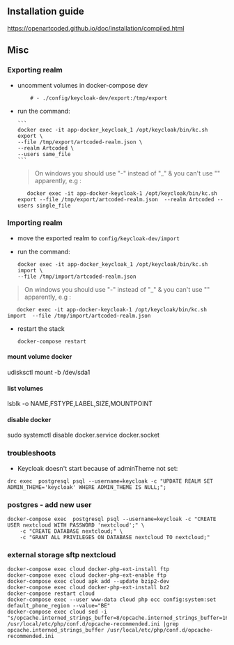 ## Installation guide

https://openartcoded.github.io/doc/installation/compiled.html

## Misc

### Exporting realm

- uncomment volumes in docker-compose dev
  ```
      # - ./config/keycloak-dev/export:/tmp/export
  ```
- run the command:

      ```
      docker exec -it app-docker_keycloak_1 /opt/keycloak/bin/kc.sh export \
      --file /tmp/export/artcoded-realm.json \
      --realm Artcoded \
      --users same_file
      ```

  > On windows you should use "-" instead of "\_" & you can't use "\" apparently, e.g :

  ```
     docker exec -it app-docker-keycloak-1 /opt/keycloak/bin/kc.sh export --file /tmp/export/artcoded-realm.json  --realm Artcoded --users single_file
  ```

### Importing realm

- move the exported realm to `config/keycloak-dev/import`

- run the command:

  ```
  docker exec -it app-docker_keycloak_1 /opt/keycloak/bin/kc.sh import \
  --file /tmp/import/artcoded-realm.json
  ```

> On windows you should use "-" instead of "\_" & you can't use "\" apparently, e.g :

       docker exec -it app-docker-keycloak-1 /opt/keycloak/bin/kc.sh import  --file /tmp/import/artcoded-realm.json

- restart the stack
  ```
  docker-compose restart
  ```

#### mount volume docker

udisksctl mount -b /dev/sda1

#### list volumes

lsblk -o NAME,FSTYPE,LABEL,SIZE,MOUNTPOINT

#### disable docker

sudo systemctl disable docker.service docker.socket

### troubleshoots

- Keycloak doesn't start because of adminTheme not set:

```
drc exec  postgresql psql --username=keycloak -c "UPDATE REALM SET ADMIN_THEME='keycloak' WHERE ADMIN_THEME IS NULL;";
```

### postgres - add new user

```
docker-compose exec  postgresql psql --username=keycloak -c "CREATE USER nextcloud WITH PASSWORD 'nextcloud';" \
    -c "CREATE DATABASE nextcloud;" \
    -c "GRANT ALL PRIVILEGES ON DATABASE nextcloud TO nextcloud;"
```

### external storage sftp nextcloud

```
docker-compose exec cloud docker-php-ext-install ftp
docker-compose exec cloud docker-php-ext-enable ftp
docker-compose exec cloud apk add --update bzip2-dev
docker-compose exec cloud docker-php-ext-install bz2
docker-compose restart cloud
docker-compose exec --user www-data cloud php occ config:system:set default_phone_region --value="BE"
docker-compose exec cloud sed -i "s/opcache.interned_strings_buffer=8/opcache.interned_strings_buffer=16/g" /usr/local/etc/php/conf.d/opcache-recommended.ini |grep opcache.interned_strings_buffer /usr/local/etc/php/conf.d/opcache-recommended.ini

```
